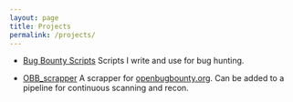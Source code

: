 ```yaml
---
layout: page
title: Projects
permalink: /projects/
---
```


* [Bug Bounty Scripts](https://github.com/victoni/Bug-Bounty-Scripts)
Scripts I write and use for bug hunting.

* [OBB_scrapper](https://github.com/victoni/OBB_scrapper)
A scrapper for [openbugbounty.org](https://www.openbugbounty.org). Can be added to a pipeline for continuous scanning and recon.
